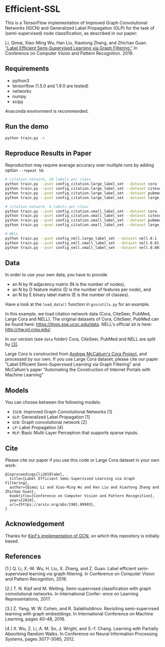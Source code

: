 # Efficient-SSL

This is a TensorFlow implementation of Improved Graph Convolutional Networks (IGCN) and Generalized Label Propagation (GLP) for the task of (semi-supervised) node classification, as described in our paper:

Li, Qimai, Xiao-Ming Wu, Han Liu, Xiaotong Zhang, and Zhichao Guan. ["Label Efficient Semi-Supervised Learning via Graph Filtering."](https://arxiv.org/abs/1901.09993) In Conference on Computer Vision and Pattern Recognition. 2019.


## Requirements
* python3
* tensorflow (1.5.0 and 1.9.0 are tested)
* networkx
* numpy
* scipy

Anaconda environment is recommended.

## Run the demo

```bash
python train.py -v
```
## Reproduce Results in Paper
Reproduction may require average accuracy over multiple runs by adding option `--repeat 50`.

```bash
# citation network, 20 labels per class
python train.py --pset config_citation.large_label_set --dataset cora
python train.py --pset config_citation.large_label_set --dataset citeseer 
python train.py --pset config_citation.large_label_set --dataset pubmed
python train.py --pset config_citation.large_label_set --dataset large_cora --layer-size '[64]'

# citation network, 4 labels per class
python train.py --pset config_citation.small_label_set --dataset cora
python train.py --pset config_citation.small_label_set --dataset citeseer
python train.py --pset config_citation.small_label_set --dataset pubmed
python train.py --pset config_citation.small_label_set --dataset large_cora --layer-size '[64]'

# NELL
python train.py --pset config_nell.large_label_set --dataset nell.0.1
python train.py --pset config_nell.small_label_set --dataset nell.0.01
python train.py --pset config_nell.small_label_set --dataset nell.0.001
```

## Data

In order to use your own data, you have to provide 
* an N by N adjacency matrix (N is the number of nodes), 
* an N by D feature matrix (D is the number of features per node), and
* an N by E binary label matrix (E is the number of classes).

Have a look at the `load_data()` function in `gcn/utils.py` for an example.

In this example, we load citation network data (Cora, CiteSeer, PubMed, Large Cora and NELL). The original datasets of Cora, CiteSeer, PubMed can be found here: https://linqs.soe.ucsc.edu/data. NELL's official sit is here: http://rtw.ml.cmu.edu/.

In our version (see `data` folder) Cora, CiteSeer, PubMed and NELL are split by [\[3\]](https://github.com/kimiyoung/planetoid).

Large Cora is constructed from [Andrew McCallum's Cora Project](https://people.cs.umass.edu/~mccallum/data.html), and processed by our own. If you use Large Cora dataset, please cite our paper "Label Efficient Semi-Supervised Learning via Graph Filtering" and McCallum's paper "Automating the Construction of Internet Portals with Machine Learning" 


## Models

You can choose between the following models: 
* `IGCN`: Improved Graph Convolutional Networks \[1\]
* `GLP`: Generalized Label Propagation \[1\]
* `GCN`: Graph convolutional network \[2\]
* `LP`: Label Propagation \[4\]
* `MLP`: Basic Multi-Layer Perceptron that supports sparse inputs.

## Cite

Please cite our paper if you use this code or Large Cora dataset in your own work:

```
@inproceedings{li2019label,
  title={Label Efficient Semi-Supervised Learning via Graph Filtering},
  author={Qimai Li and Xiao-Ming Wu and Han Liu and Xiaotong Zhang and Zhichao Guan},
  booktitle={Conference on Computer Vision and Pattern Recognition},
  year={2019},
  url={https://arxiv.org/abs/1901.09993},
}
```
## Acknowledgement
Thanks for [Kipf's implementation of GCN](https://github.com/tkipf/gcn/), on which this repository is initially based.

## References 
[1.] Q. Li, X.-M. Wu, H. Liu, X. Zhang, and Z. Guan. Label efficient semi-supervised learning via graph filtering. In Conference on Computer Vision and Pattern Recognition, 2019.

[2.] T. N. Kipf and M. Welling. Semi-supervised classification with graph convolutional networks. In International Confer- ence on Learning Representations, 2017.

[3.] Z. Yang, W. W. Cohen, and R. Salakhutdinov. Revisiting semi-supervised learning with graph embeddings. In International Conference on Machine Learning, pages 40–48, 2016.

[4.] X. Wu, Z. Li, A. M. So, J. Wright, and S.-f. Chang. Learning with Partially Absorbing Random Walks. In Conference on Neural Information Processing Systems, pages 3077–3085, 2012.